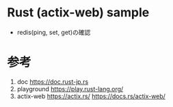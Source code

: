 # Rust (actix-web) sample
* redis(ping, set, get)の確認

# 参考
1. doc https://doc.rust-jp.rs
1. playground https://play.rust-lang.org/
1. actix-web https://actix.rs/
             https://docs.rs/actix-web/
